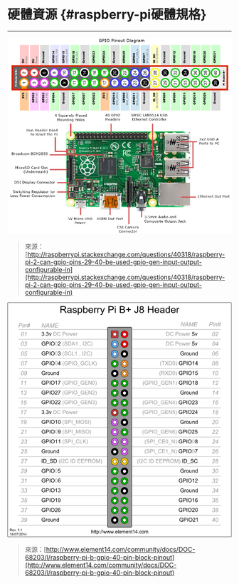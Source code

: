 # 硬體資源 {#raspberry-pi硬體規格}

---

![](/assets/sVvsB.jpg)

> 來源：[http://raspberrypi.stackexchange.com/questions/40318/raspberry-pi-2-can-gpio-pins-29-40-be-used-gpio-gen-input-output-configurable-in](http://raspberrypi.stackexchange.com/questions/40318/raspberry-pi-2-can-gpio-pins-29-40-be-used-gpio-gen-input-output-configurable-in)

![](/assets/GPIO.png)

> 來源：[http://www.element14.com/community/docs/DOC-68203/l/raspberry-pi-b-gpio-40-pin-block-pinout](http://www.element14.com/community/docs/DOC-68203/l/raspberry-pi-b-gpio-40-pin-block-pinout)



